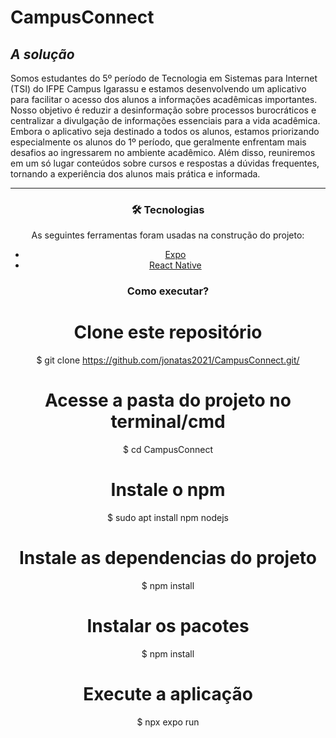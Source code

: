 # CampusConnect

## ***A solução***

</center>

Somos estudantes do 5º período de Tecnologia em Sistemas para Internet (TSI) do IFPE Campus Igarassu e estamos desenvolvendo um aplicativo para facilitar o acesso dos alunos a informações acadêmicas importantes. Nosso objetivo é reduzir a desinformação sobre processos burocráticos e centralizar a divulgação de informações essenciais para a vida acadêmica. Embora o aplicativo seja destinado a todos os alunos, estamos priorizando especialmente os alunos do 1º período, que geralmente enfrentam mais desafios ao ingressarem no ambiente acadêmico. Além disso, reuniremos em um só lugar conteúdos sobre cursos e respostas a dúvidas frequentes, tornando a experiência dos alunos mais prática e informada.

----------

<center>

### 🛠 Tecnologias

As seguintes ferramentas foram usadas na construção do projeto:

- [Expo](<https://expo.io/>)
- [React Native](<https://reactnative.dev/>)

### Como executar?

# Clone este repositório
$ git clone <https://github.com/jonatas2021/CampusConnect.git/>

# Acesse a pasta do projeto no terminal/cmd
$ cd CampusConnect

# Instale o npm
$ sudo apt install npm nodejs

# Instale as dependencias do projeto
$ npm install

# Instalar os pacotes
$ npm install

# Execute a aplicação
$ npx expo run
